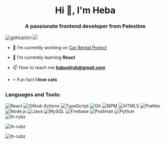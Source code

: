 <h1 align="center">Hi 👋, I'm Heba</h1>
<h3 align="center">A passionate frontend developer from Palestine</h3>

![gitHubGirl](https://github.com/user-attachments/assets/9d18888b-68a1-4752-af7a-e0e9e733fad4)
![](https://github-profile-trophy.vercel.app/?username=lh-rubz&theme=dracula&no-frame=false&no-bg=false&margin-w=4)
- 🔭 I’m currently working on [Car Rental Project](https://github.com/lh-rubz/CarRental)

- 🌱 I’m currently learning **React**

- 📫 How to reach me **habuelrub@gmail.com**

- ⚡ Fun fact **I love cats**
<h3 align="left">Languages and Tools:</h3>
<p>
   <img alt="React" src="https://img.shields.io/badge/-React-45b8d8?style=flat-square&logo=react&logoColor=white&logoWidth=20" />
<img alt="Github Actions" src="https://img.shields.io/badge/-Github_Actions-2088FF?style=flat-square&logo=github-actions&logoColor=white&logoWidth=20" />
<img alt="TypeScript" src="https://img.shields.io/badge/-TypeScript-007ACC?style=flat-square&logo=typescript&logoColor=white&logoWidth=20" />
<img alt="Git" src="https://img.shields.io/badge/-Git-F05032?style=flat-square&logo=git&logoColor=white&logoWidth=20" />
<img alt="NPM" src="https://img.shields.io/badge/-NPM-CB3837?style=flat-square&logo=npm&logoColor=white&logoWidth=20" />
<img alt="HTML5" src="https://img.shields.io/badge/-HTML5-E34F26?style=flat-square&logo=html5&logoColor=white&logoWidth=20" />
<img alt="Prettier" src="https://img.shields.io/badge/-Prettier-F7B93E?style=flat-square&logo=prettier&logoColor=white&logoWidth=20" />
<img alt="Node.js" src="https://img.shields.io/badge/-Nodejs-43853d?style=flat-square&logo=Node.js&logoColor=white&logoWidth=20" />
<img alt="Java" src="https://img.shields.io/badge/Java-ED8B00?style=flat-square&logo=java&logoColor=white&logoWidth=20" />

<img alt="MySQL" src="https://img.shields.io/badge/MySQL-lightgrey?style=flat-square&logo=mysql&logoColor=white&logoWidth=20" />
<img alt="Firebase" src="https://img.shields.io/badge/firebase-ffca28?style=flat-square&logo=firebase&logoColor=white&logoWidth=20" />
<img alt="Postman" src="https://img.shields.io/static/v1?style=flat-square&message=Postman&color=FF6C37&logo=Postman&logoColor=FFFFFF&label=&logoWidth=20" />
<img alt="Python" src="https://img.shields.io/badge/python-3670A0?style=flat-square&logo=python&logoColor=ffdd54" />
	<img alt="" src="" />
  <br/>
<img src="https://github-readme-stats.vercel.app/api?username=lh-rubz&theme=material-palenight&hide_border=false&include_all_commits=false&count_private=false" alt="lh-rubz" /></p>
<p><img src="https://github-readme-streak-stats.herokuapp.com/?user=lh-rubz&theme=material-palenight&hide_border=false" alt="lh-rubz" /></p>
<p><img src="https://github-readme-stats.vercel.app/api/top-langs/?username=lh-rubz&theme=material-palenight&hide_border=false&include_all_commits=false&count_private=false&layout=compact" alt="lh-rubz" /></p>





